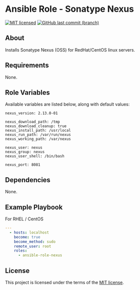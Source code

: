 # Ansible Role - Sonatype Nexus

[![MIT licensed](https://img.shields.io/badge/license-MIT-blue.svg)](https://opensource.org/licenses/MIT)
[![GitHub last commit (branch)](https://img.shields.io/github/last-commit/wolffaxn/ansible-role-nexus/master.svg)](https://github.com/wolffaxn/ansible-role-nexus)

## About

Installs Sonatype Nexus (OSS) for RedHat/CentOS linux servers.

## Requirements

None.

## Role Variables

Available variables are listed below, along with default values:

    nexus_version: 2.13.0-01

    nexus_download_path: /tmp
    nexus_download_cleanup: true
    nexus_install_path: /usr/local
    nexus_run_path: /var/run/nexus
    nexus_working_path: /var/nexus

    nexus_user: nexus
    nexus_group: nexus
    nexus_user_shell: /bin/bash

    nexus_port: 8081

## Dependencies

None.

## Example Playbook

For RHEL / CentOS

```yaml
---
  - hosts: localhost
    become: true
    become_method: sudo
    remote_user: root
    roles:
      - ansible-role-nexus
```
## License

This project is licensed under the terms of the [MIT license](LICENSE).

